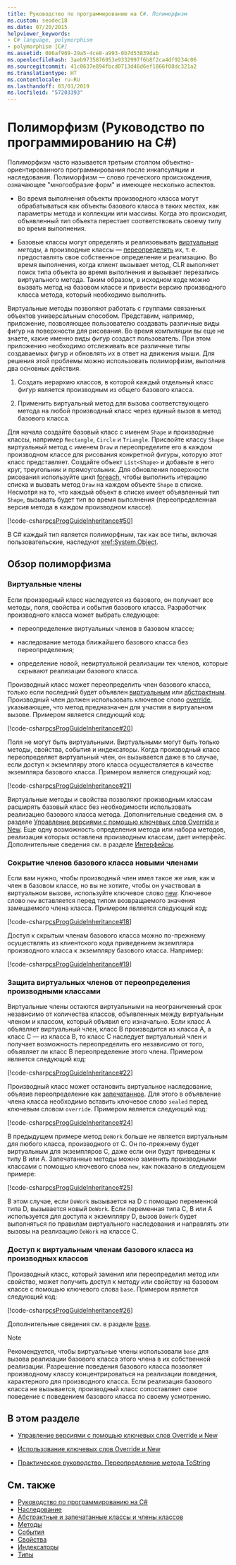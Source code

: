```yaml
---
title: Руководство по программированию на C#. Полиморфизм
ms.custom: seodec18
ms.date: 07/20/2015
helpviewer_keywords:
- C# language, polymorphism
- polymorphism [C#]
ms.assetid: 086af969-29a5-4ce8-a993-0b7d53839dab
ms.openlocfilehash: 3aeb9735876953e9332997f6b8f2ca4df9234c06
ms.sourcegitcommit: 41c0637e894fbcd0713d46d6ef1866f08dc321a2
ms.translationtype: HT
ms.contentlocale: ru-RU
ms.lasthandoff: 03/01/2019
ms.locfileid: "57203393"
---
```

# <a name="polymorphism-c-programming-guide"></a>Полиморфизм (Руководство по программированию на C#)
Полиморфизм часто называется третьим столпом объектно-ориентированного программирования после инкапсуляции и наследования. Полиморфизм — слово греческого происхождения, означающее "многообразие форм" и имеющее несколько аспектов.  
  
-   Во время выполнения объекты производного класса могут обрабатываться как объекты базового класса в таких местах, как параметры метода и коллекции или массивы. Когда это происходит, объявленный тип объекта перестает соответствовать своему типу во время выполнения.  
  
-   Базовые классы могут определять и реализовывать [виртуальные](../../../csharp/language-reference/keywords/virtual.md) *методы*, а производные классы — [переопределять](../../../csharp/language-reference/keywords/override.md) их, т. е. предоставлять свое собственное определение и реализацию. Во время выполнения, когда клиент вызывает метод, CLR выполняет поиск типа объекта во время выполнения и вызывает перезапись виртуального метода. Таким образом, в исходном коде можно вызвать метод на базовом классе и привести версию производного класса метода, который необходимо выполнить.  
  
 Виртуальные методы позволяют работать с группами связанных объектов универсальным способом. Представим, например, приложение, позволяющее пользователю создавать различные виды фигур на поверхности для рисования. Во время компиляции вы еще не знаете, какие именно виды фигур создаст пользователь. При этом приложению необходимо отслеживать все различные типы создаваемых фигур и обновлять их в ответ на движения мыши. Для решения этой проблемы можно использовать полиморфизм, выполнив два основных действия.  
  
1.  Создать иерархию классов, в которой каждый отдельный класс фигур является производным из общего базового класса.  
  
2.  Применить виртуальный метод для вызова соответствующего метода на любой производный класс через единый вызов в метод базового класса.  
  
 Для начала создайте базовый класс с именем `Shape` и производные классы, например `Rectangle`, `Circle` и `Triangle`. Присвойте классу `Shape` виртуальный метод с именем `Draw` и переопределите его в каждом производном классе для рисования конкретной фигуры, которую этот класс представляет. Создайте объект `List<Shape>` и добавьте в него круг, треугольник и прямоугольник. Для обновления поверхности рисования используйте цикл [foreach](../../../csharp/language-reference/keywords/foreach-in.md), чтобы выполнить итерацию списка и вызвать метод `Draw` на каждом объекте `Shape` в списке. Несмотря на то, что каждый объект в списке имеет объявленный тип `Shape`, вызывать будет тип во время выполнения (переопределенная версия метода в каждом производном классе).  
  
 [!code-csharp[csProgGuideInheritance#50](~/samples/snippets/csharp/VS_Snippets_VBCSharp/csProgGuideInheritance/CS/Inheritance.cs#50)]  
  
 В C# каждый тип является полиморфным, так как все типы, включая пользовательские, наследуют <xref:System.Object>.  
  
## <a name="polymorphism-overview"></a>Обзор полиморфизма  
  
### <a name="virtual-members"></a>Виртуальные члены  
 Если производный класс наследуется из базового, он получает все методы, поля, свойства и события базового класса. Разработчик производного класса может выбрать следующее:  
  
-   переопределение виртуальных членов в базовом классе;  
  
-   наследование метода ближайшего базового класса без переопределения;  
  
-   определение новой, невиртуальной реализации тех членов, которые скрывают реализации базового класса.  
  
 Производный класс может переопределить член базового класса, только если последний будет объявлен [виртуальным](../../../csharp/language-reference/keywords/virtual.md) или [абстрактным](../../../csharp/language-reference/keywords/abstract.md). Производный член должен использовать ключевое слово [override](../../../csharp/language-reference/keywords/override.md), указывающее, что метод предназначен для участия в виртуальном вызове. Примером является следующий код:  
  
 [!code-csharp[csProgGuideInheritance#20](~/samples/snippets/csharp/VS_Snippets_VBCSharp/csProgGuideInheritance/CS/Inheritance.cs#20)]  
  
 Поля не могут быть виртуальными. Виртуальными могут быть только методы, свойства, события и индексаторы. Когда производный класс переопределяет виртуальный член, он вызывается даже в то случае, если доступ к экземпляру этого класса осуществляется в качестве экземпляра базового класса. Примером является следующий код:  
  
 [!code-csharp[csProgGuideInheritance#21](~/samples/snippets/csharp/VS_Snippets_VBCSharp/csProgGuideInheritance/CS/Inheritance.cs#21)]  
  
 Виртуальные методы и свойства позволяют производным классам расширять базовый класс без необходимости использовать реализацию базового класса метода. Дополнительные сведения см. в разделе [Управление версиями с помощью ключевых слов Override и New](../../../csharp/programming-guide/classes-and-structs/versioning-with-the-override-and-new-keywords.md). Еще одну возможность определения метода или набора методов, реализация которых оставлена производным классам, дает интерфейс. Дополнительные сведения см. в разделе [Интерфейсы](../../../csharp/programming-guide/interfaces/index.md).  
  
### <a name="hiding-base-class-members-with-new-members"></a>Сокрытие членов базового класса новыми членами  
 Если вам нужно, чтобы производный член имел такое же имя, как и член в базовом классе, но вы не хотите, чтобы он участвовал в виртуальном вызове, используйте ключевое слово [new](../../../csharp/language-reference/keywords/new.md). Ключевое слово `new` вставляется перед типом возвращаемого значения замещаемого члена класса. Примером является следующий код:  
  
 [!code-csharp[csProgGuideInheritance#18](~/samples/snippets/csharp/VS_Snippets_VBCSharp/csProgGuideInheritance/CS/Inheritance.cs#18)]  
  
 Доступ к скрытым членам базового класса можно по-прежнему осуществлять из клиентского кода приведением экземпляра производного класса к экземпляру базового класса. Например:  
  
 [!code-csharp[csProgGuideInheritance#19](~/samples/snippets/csharp/VS_Snippets_VBCSharp/csProgGuideInheritance/CS/Inheritance.cs#19)]  
  
### <a name="preventing-derived-classes-from-overriding-virtual-members"></a>Защита виртуальных членов от переопределения производными классами  
 Виртуальные члены остаются виртуальными на неограниченный срок независимо от количества классов, объявленных между виртуальным членом и классом, который объявил его изначально. Если класс А объявляет виртуальный член, класс В производится из класса А, а класс С — из класса В, то класс С наследует виртуальный член и получает возможность переопределить его независимо от того, объявляет ли класс В переопределение этого члена. Примером является следующий код:  
  
 [!code-csharp[csProgGuideInheritance#22](~/samples/snippets/csharp/VS_Snippets_VBCSharp/csProgGuideInheritance/CS/Inheritance.cs#22)]  
  
 Производный класс может остановить виртуальное наследование, объявив переопределение как [запечатанное](../../../csharp/language-reference/keywords/sealed.md). Для этого в объявление члена класса необходимо вставить ключевое слово `sealed` перед ключевым словом `override`. Примером является следующий код:  
  
 [!code-csharp[csProgGuideInheritance#24](~/samples/snippets/csharp/VS_Snippets_VBCSharp/csProgGuideInheritance/CS/Inheritance.cs#24)]  
  
 В предыдущем примере метод `DoWork` больше не является виртуальным для любого класса, производного от C. Он по-прежнему будет виртуальным для экземпляров C, даже если они будут приведены к типу B или A. Запечатанные методы можно заменить производными классами с помощью ключевого слова `new`, как показано в следующем примере:  
  
 [!code-csharp[csProgGuideInheritance#25](~/samples/snippets/csharp/VS_Snippets_VBCSharp/csProgGuideInheritance/CS/Inheritance.cs#25)]  
  
 В этом случае, если `DoWork` вызывается на D с помощью переменной типа D, вызывается новый `DoWork`. Если переменная типа C, B или A используется для доступа к экземпляру D, вызов `DoWork` будет выполняться по правилам виртуального наследования и направлять эти вызовы на реализацию `DoWork` на классе C.  
  
### <a name="accessing-base-class-virtual-members-from-derived-classes"></a>Доступ к виртуальным членам базового класса из производных классов  
 Производный класс, который заменил или переопределил метод или свойство, может получить доступ к методу или свойству на базовом классе с помощью ключевого слова `base`. Примером является следующий код:  
  
 [!code-csharp[csProgGuideInheritance#26](~/samples/snippets/csharp/VS_Snippets_VBCSharp/csProgGuideInheritance/CS/Inheritance.cs#26)]  
  
 Дополнительные сведения см. в разделе [base](../../../csharp/language-reference/keywords/base.md).  
  
> [!NOTE]
>  Рекомендуется, чтобы виртуальные члены использовали `base` для вызова реализации базового класса этого члена в их собственной реализации. Разрешение поведения базового класса позволяет производному классу концентрироваться на реализации поведения, характерного для производного класса. Если реализация базового класса не вызывается, производный класс сопоставляет свое поведение с поведением базового класса по своему усмотрению.  
  
## <a name="in-this-section"></a>В этом разделе  
  
-   [Управление версиями с помощью ключевых слов Override и New](../../../csharp/programming-guide/classes-and-structs/versioning-with-the-override-and-new-keywords.md)  
  
-   [Использование ключевых слов Override и New](../../../csharp/programming-guide/classes-and-structs/knowing-when-to-use-override-and-new-keywords.md)  
  
-   [Практическое руководство. Переопределение метода ToString](../../../csharp/programming-guide/classes-and-structs/how-to-override-the-tostring-method.md)  
  
## <a name="see-also"></a>См. также

- [Руководство по программированию на C#](../../../csharp/programming-guide/index.md)
- [Наследование](../../../csharp/programming-guide/classes-and-structs/inheritance.md)
- [Абстрактные и запечатанные классы и члены классов](../../../csharp/programming-guide/classes-and-structs/abstract-and-sealed-classes-and-class-members.md)
- [Методы](../../../csharp/programming-guide/classes-and-structs/methods.md)
- [События](../../../csharp/programming-guide/events/index.md)
- [Свойства](../../../csharp/programming-guide/classes-and-structs/properties.md)
- [Индексаторы](../../../csharp/programming-guide/indexers/index.md)
- [Типы](../../../csharp/programming-guide/types/index.md)
